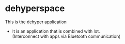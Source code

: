 # dehyperspace
This is the dehyper application

* It is an application that is combined with Iot.<br/>
  (Interconnect with apps via Bluetooth communication)